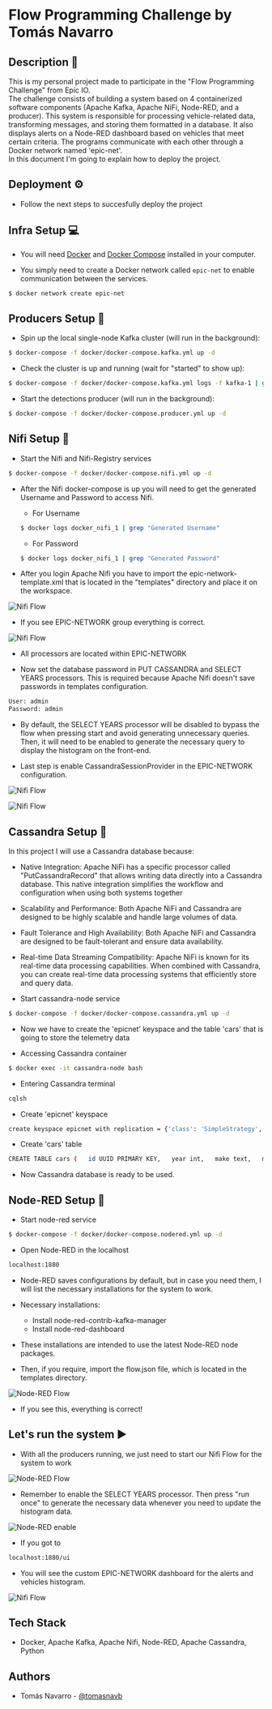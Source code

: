 
# Flow Programming Challenge by Tomás Navarro




## Description 🧾

This is my personal project made to participate in the "Flow Programming Challenge" from Epic IO.\
The challenge consists of building a system based on 4 containerized software components (Apache Kafka, Apache NiFi, Node-RED, and a producer). This system is responsible for processing vehicle-related data, transforming messages, and storing them formatted in a database. It also displays alerts on a Node-RED dashboard based on vehicles that meet certain criteria. The programs communicate with each other through a Docker network named 'epic-net'. \
In this document I'm going to explain how to deploy the project.


## Deployment ⚙️


- Follow the next steps to succesfully deploy the project

## Infra Setup 💻

- You will need [Docker](https://docs.docker.com/install/) and [Docker Compose](https://docs.docker.com/compose/) installed in your computer.

- You simply need to create a Docker network called `epic-net` to enable communication between the services.

```bash
$ docker network create epic-net
```

## Producers Setup 🔧

- Spin up the local single-node Kafka cluster (will run in the background):

```bash
$ docker-compose -f docker/docker-compose.kafka.yml up -d
```

- Check the cluster is up and running (wait for "started" to show up):

```bash
$ docker-compose -f docker/docker-compose.kafka.yml logs -f kafka-1 | grep "started"
```

- Start the detections producer (will run in the background):

```bash
$ docker-compose -f docker/docker-compose.producer.yml up -d
```

## Nifi Setup 🔧

- Start the Nifi and Nifi-Registry services

```bash
$ docker-compose -f docker/docker-compose.nifi.yml up -d
```

- After the Nifi docker-compose is up you will need to get the generated Username and Password to access Nifi.

    - For Username

    ```bash
    $ docker logs docker_nifi_1 | grep "Generated Username"
    ```

    - For Password

    ```bash
    $ docker logs docker_nifi_1 | grep "Generated Password"
    ```

- After you login Apache Nifi you have to import the epic-network-template.xml that is located in the "templates" directory and place it on the workspace.

![Nifi Flow](https://i.ibb.co/fnvcWyM/principal.png)

- If you see EPIC-NETWORK group everything is correct.

![Nifi Flow](https://i.ibb.co/jgVfWQL/main.png)

- All processors are located within EPIC-NETWORK

- Now set the database password in PUT CASSANDRA and SELECT YEARS processors. This is required because Apache Nifi doesn't save passwords in templates configuration.

```bash
User: admin
Password: admin
```

- By default, the SELECT YEARS processor will be disabled to bypass the flow when pressing start and avoid generating unnecessary queries. Then, it will need to be enabled to generate the necessary query to display the histogram on the front-end.

- Last step is enable CassandraSessionProvider in the EPIC-NETWORK configuration.

![Nifi Flow](https://i.ibb.co/GJqgJYb/enable.jpg)

![Nifi Flow](https://i.ibb.co/8dJTv8R/ok.jpg)


## Cassandra Setup 🔧

In this project I will use a Cassandra database because:

- Native Integration: Apache NiFi has a specific processor called "PutCassandraRecord" that allows writing data directly into a Cassandra database. This native integration simplifies the workflow and configuration when using both systems together

- Scalability and Performance: Both Apache NiFi and Cassandra are designed to be highly scalable and handle large volumes of data. 

- Fault Tolerance and High Availability: Both Apache NiFi and Cassandra are designed to be fault-tolerant and ensure data availability. 

- Real-time Data Streaming Compatibility: Apache NiFi is known for its real-time data processing capabilities. When combined with Cassandra, you can create real-time data processing systems that efficiently store and query data.

- Start cassandra-node service

```bash
$ docker-compose -f docker/docker-compose.cassandra.yml up -d
```

- Now we have to create the 'epicnet' keyspace and the table 'cars' that is going to store the telemetry data

- Accessing Cassandra container

```bash
$ docker exec -it cassandra-node bash
```

- Entering Cassandra terminal

```bash
cqlsh
```

- Create 'epicnet' keyspace

```bash
create keyspace epicnet with replication = {'class': 'SimpleStrategy', 'replication_factor': 1};
```

- Create 'cars' table

```bash
CREATE TABLE cars (   id UUID PRIMARY KEY,   year int,   make text,   model text,   category text,   slug text );
```

- Now Cassandra database is ready to be used.


## Node-RED Setup 🔧

- Start node-red service

```bash
$ docker-compose -f docker/docker-compose.nodered.yml up -d
```

- Open Node-RED in the localhost

```bash
localhost:1880
```

- Node-RED saves configurations by default, but in case you need them, I will list the necessary installations for the system to work. 

- Necessary installations:

    - Install node-red-contrib-kafka-manager 
    - Install node-red-dashboard

- These installations are intended to use the latest Node-RED node packages.

- Then, if you require, import the flow.json file, which is located in the templates directory.

![Node-RED Flow](https://i.ibb.co/mDwDmm3/nodered-main.png)

- If you see this, everything is correct!

## Let's run the system ▶️

- With all the producers running, we just need to start our Nifi Flow for the system to work

![Node-RED Flow](https://i.ibb.co/p36VrvK/start.jpg)

- Remember to enable the SELECT YEARS processor. Then press "run once" to generate the necessary data whenever you need to update the histogram data.

![Node-RED enable](https://i.ibb.co/mTCQfd7/enabled.jpg)

- If you got to

```bash
localhost:1880/ui
```

- You will see the custom EPIC-NETWORK dashboard for the alerts and vehicles histogram.

![Nifi Flow](https://i.ibb.co/Cn2qnXj/node-red-dashboard.png)


## Tech Stack

- Docker, Apache Kafka, Apache Nifi, Node-RED, Apache Cassandra, Python




## Authors


- Tomás Navarro - [@tomasnavb](https://www.github.com/tomasnavb)


